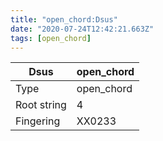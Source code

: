 ```yaml
---
title: "open_chord:Dsus"
date: "2020-07-24T12:42:21.663Z"
tags: [open_chord]
---
```


|Dsus|open_chord|
|---|---|
|Type|open_chord|
|Root string|4|
|Fingering|XX0233|

